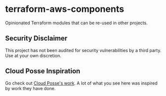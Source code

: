 # terraform-aws-components

Opinionated Terraform modules that can be re-used in other projects.

## Security Disclaimer

This project has not been audited for security vulnerabilities by a third party. Use at your own discretion.

## Cloud Posse Inspiration

Go check out [Cloud Posse's work](https://github.com/cloudposse). A lot of what you see here was inspired by work they have done.
